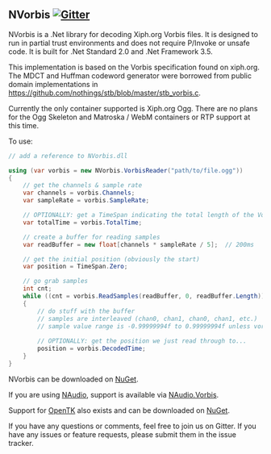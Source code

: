 NVorbis    [![Gitter](https://badges.gitter.im/Join%20Chat.svg)](https://gitter.im/ioctlLR/NVorbis?utm_source=badge&utm_medium=badge&utm_campaign=pr-badge&utm_content=badge)
-------

NVorbis is a .Net library for decoding Xiph.org Vorbis files. It is designed to run in partial trust environments and does not require P/Invoke or unsafe code. It is built for .Net Standard 2.0 and .Net Framework 3.5.

This implementation is based on the Vorbis specification found on xiph.org. The MDCT and Huffman codeword generator were borrowed from public domain implementations in https://github.com/nothings/stb/blob/master/stb_vorbis.c.

Currently the only container supported is Xiph.org Ogg. There are no plans for the Ogg Skeleton and Matroska / WebM containers or RTP support at this time.

To use:

```cs
// add a reference to NVorbis.dll

using (var vorbis = new NVorbis.VorbisReader("path/to/file.ogg"))
{
	// get the channels & sample rate
    var channels = vorbis.Channels;
    var sampleRate = vorbis.SampleRate;

    // OPTIONALLY: get a TimeSpan indicating the total length of the Vorbis stream
    var totalTime = vorbis.TotalTime;

	// create a buffer for reading samples
    var readBuffer = new float[channels * sampleRate / 5];	// 200ms

	// get the initial position (obviously the start)
    var position = TimeSpan.Zero;

    // go grab samples
    int cnt;
    while ((cnt = vorbis.ReadSamples(readBuffer, 0, readBuffer.Length)) > 0)
    {
    	// do stuff with the buffer
    	// samples are interleaved (chan0, chan1, chan0, chan1, etc.)
    	// sample value range is -0.99999994f to 0.99999994f unless vorbis.ClipSamples == false
    
    	// OPTIONALLY: get the position we just read through to...
        position = vorbis.DecodedTime;
    }
}
```

NVorbis can be downloaded on [NuGet](https://www.nuget.org/packages/NVorbis/).

If you are using [NAudio](https://github.com/naudio/NAudio), support is available via [NAudio.Vorbis](https://github.com/NAudio/Vorbis).

Support for [OpenTK](https://github.com/opentk/opentk) also exists and can be downloaded on [NuGet](https://www.nuget.org/packages/NVorbis.OpenTKSupport/).

If you have any questions or comments, feel free to join us on Gitter.  If you have any issues or feature requests, please submit them in the issue tracker.
